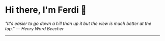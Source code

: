 <h1>Hi there, I'm Ferdi 👋</h1>

<p><em>
  "It's easier to go down a hill than up it but the view is much better at the top." — Henry Ward Beecher
</em></p>

---

